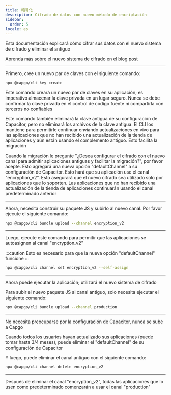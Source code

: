 ```yaml
---
title: 暗号化
description: Cifrado de datos con nuevo método de encriptación
sidebar:
  order: 5
locale: es
---
```


Esta documentación explicará cómo cifrar sus datos con el nuevo sistema de cifrado y eliminar el antiguo

Aprenda más sobre el nuevo sistema de cifrado en el [blog post](/blog/introducing-end-to-end-security-to-capacitor-updater-with-code-signing)

---

Primero, cree un nuevo par de claves con el siguiente comando:

```bash
npx @capgo/cli key create
```

Este comando creará un nuevo par de claves en su aplicación; es imperativo almacenar la clave privada en un lugar seguro. Nunca se debe confirmar la clave privada en el control de código fuente ni compartirla con terceros no confiables

Este comando también eliminará la clave antigua de su configuración de Capacitor, pero no eliminará los archivos de la clave antigua. El CLI los mantiene para permitirle continuar enviando actualizaciones en vivo para las aplicaciones que no han recibido una actualización de la tienda de aplicaciones y aún están usando el complemento antiguo. Esto facilita la migración

Cuando la migración le pregunte "¿Desea configurar el cifrado con el nuevo canal para admitir aplicaciones antiguas y facilitar la migración?", por favor acepte. Esto agregará una nueva opción "defaultChannel" a su configuración de Capacitor. Esto hará que su aplicación use el canal "encryption_v2". Esto asegurará que el nuevo cifrado sea utilizado solo por aplicaciones que lo soporten. Las aplicaciones que no han recibido una actualización de la tienda de aplicaciones continuarán usando el canal predeterminado anterior

---

Ahora, necesita construir su paquete JS y subirlo al nuevo canal. Por favor ejecute el siguiente comando:

```bash
npx @capgo/cli bundle upload --channel encryption_v2
```

---

Luego, ejecute este comando para permitir que las aplicaciones se autoasignen al canal "encryption_v2"

:::caution
Esto es necesario para que la nueva opción "defaultChannel" funcione
:::

```bash
npx @capgo/cli channel set encryption_v2 --self-assign
```

---

Ahora puede ejecutar la aplicación; utilizará el nuevo sistema de cifrado

Para subir el nuevo paquete JS al canal antiguo, solo necesita ejecutar el siguiente comando:

```bash
npx @capgo/cli bundle upload --channel production
```

---

No necesita preocuparse por la configuración de Capacitor, nunca se sube a Capgo

Cuando todos los usuarios hayan actualizado sus aplicaciones (puede tomar hasta 3/4 meses), puede eliminar el "defaultChannel" de su configuración de Capacitor

Y luego, puede eliminar el canal antiguo con el siguiente comando:

```bash
npx @capgo/cli channel delete encryption_v2
```

---

Después de eliminar el canal "encryption_v2", todas las aplicaciones que lo usen como predeterminado comenzarán a usar el canal "production"